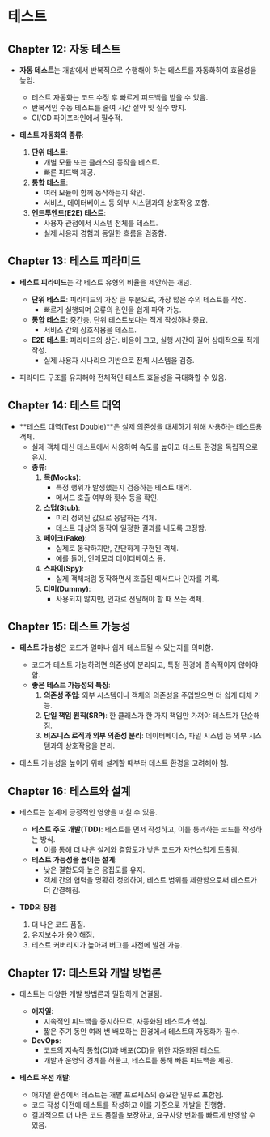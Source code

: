 # 테스트

## Chapter 12: 자동 테스트
- **자동 테스트**는 개발에서 반복적으로 수행해야 하는 테스트를 자동화하여 효율성을 높임.
    - 테스트 자동화는 코드 수정 후 빠르게 피드백을 받을 수 있음.
    - 반복적인 수동 테스트를 줄여 시간 절약 및 실수 방지.
    - CI/CD 파이프라인에서 필수적.

- **테스트 자동화의 종류**:
    1. **단위 테스트**:
        - 개별 모듈 또는 클래스의 동작을 테스트.
        - 빠른 피드백 제공.
    2. **통합 테스트**:
        - 여러 모듈이 함께 동작하는지 확인.
        - 서비스, 데이터베이스 등 외부 시스템과의 상호작용 포함.
    3. **엔드투엔드(E2E) 테스트**:
        - 사용자 관점에서 시스템 전체를 테스트.
        - 실제 사용자 경험과 동일한 흐름을 검증함.

## Chapter 13: 테스트 피라미드
- **테스트 피라미드**는 각 테스트 유형의 비율을 제안하는 개념.
    - **단위 테스트**: 피라미드의 가장 큰 부분으로, 가장 많은 수의 테스트를 작성.
        - 빠르게 실행되며 오류의 원인을 쉽게 파악 가능.
    - **통합 테스트**: 중간층. 단위 테스트보다는 적게 작성하나 중요.
        - 서비스 간의 상호작용을 테스트.
    - **E2E 테스트**: 피라미드의 상단. 비용이 크고, 실행 시간이 길어 상대적으로 적게 작성.
        - 실제 사용자 시나리오 기반으로 전체 시스템을 검증.

- 피라미드 구조를 유지해야 전체적인 테스트 효율성을 극대화할 수 있음.

## Chapter 14: 테스트 대역
- **테스트 대역(Test Double)**은 실제 의존성을 대체하기 위해 사용하는 테스트용 객체.
    - 실제 객체 대신 테스트에서 사용하여 속도를 높이고 테스트 환경을 독립적으로 유지.
    - **종류**:
        1. **목(Mocks)**:
            - 특정 행위가 발생했는지 검증하는 테스트 대역.
            - 메서드 호출 여부와 횟수 등을 확인.
        2. **스텁(Stub)**:
            - 미리 정의된 값으로 응답하는 객체.
            - 테스트 대상의 동작이 일정한 결과를 내도록 고정함.
        3. **페이크(Fake)**:
            - 실제로 동작하지만, 간단하게 구현된 객체.
            - 예를 들어, 인메모리 데이터베이스 등.
        4. **스파이(Spy)**:
            - 실제 객체처럼 동작하면서 호출된 메서드나 인자를 기록.
        5. **더미(Dummy)**:
            - 사용되지 않지만, 인자로 전달해야 할 때 쓰는 객체.

## Chapter 15: 테스트 가능성
- **테스트 가능성**은 코드가 얼마나 쉽게 테스트될 수 있는지를 의미함.
    - 코드가 테스트 가능하려면 의존성이 분리되고, 특정 환경에 종속적이지 않아야 함.
    - **좋은 테스트 가능성의 특징**:
        1. **의존성 주입**: 외부 시스템이나 객체의 의존성을 주입받으면 더 쉽게 대체 가능.
        2. **단일 책임 원칙(SRP)**: 한 클래스가 한 가지 책임만 가져야 테스트가 단순해짐.
        3. **비즈니스 로직과 외부 의존성 분리**: 데이터베이스, 파일 시스템 등 외부 시스템과의 상호작용을 분리.

- 테스트 가능성을 높이기 위해 설계할 때부터 테스트 환경을 고려해야 함.

## Chapter 16: 테스트와 설계
- 테스트는 설계에 긍정적인 영향을 미칠 수 있음.
    - **테스트 주도 개발(TDD)**: 테스트를 먼저 작성하고, 이를 통과하는 코드를 작성하는 방식.
        - 이를 통해 더 나은 설계와 결합도가 낮은 코드가 자연스럽게 도출됨.
    - **테스트 가능성을 높이는 설계**:
        - 낮은 결합도와 높은 응집도를 유지.
        - 객체 간의 협력을 명확히 정의하여, 테스트 범위를 제한함으로써 테스트가 더 간결해짐.

- **TDD의 장점**:
    1. 더 나은 코드 품질.
    2. 유지보수가 용이해짐.
    3. 테스트 커버리지가 높아져 버그를 사전에 발견 가능.

## Chapter 17: 테스트와 개발 방법론
- 테스트는 다양한 개발 방법론과 밀접하게 연결됨.
    - **애자일**:
        - 지속적인 피드백을 중시하므로, 자동화된 테스트가 핵심.
        - 짧은 주기 동안 여러 번 배포하는 환경에서 테스트의 자동화가 필수.
    - **DevOps**:
        - 코드의 지속적 통합(CI)과 배포(CD)을 위한 자동화된 테스트.
        - 개발과 운영의 경계를 허물고, 테스트를 통해 빠른 피드백을 제공.

- **테스트 우선 개발**:
    - 애자일 환경에서 테스트는 개발 프로세스의 중요한 일부로 포함됨.
    - 코드 작성 이전에 테스트를 작성하고 이를 기준으로 개발을 진행함.
    - 결과적으로 더 나은 코드 품질을 보장하고, 요구사항 변화를 빠르게 반영할 수 있음.
